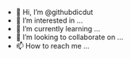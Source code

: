 - 👋 Hi, I’m @githubdicdut
- 👀 I’m interested in ...
- 🌱 I’m currently learning ...
- 💞️ I’m looking to collaborate on ...
- 📫 How to reach me ...

<!---
githubdicdut/githubdicdut is a ✨ special ✨ repository because its `README.md` (this file) appears on your GitHub profile.
You can click the Preview link to take a look at your changes.
--->
